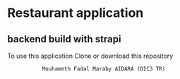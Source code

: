 # Restaurant application
## backend build with strapi
To use this application Clone or download this repository

               Mouhameth Fadal Maraby AIDARA (DIC3 TR)

